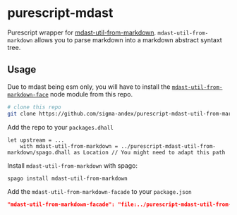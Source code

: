 # purescript-mdast

Purescript wrapper for [mdast-util-from-markdown](https://github.com/syntax-tree/mdast-util-from-markdown). `mdast-util-from-markdown` allows you to parse markdown into a markdown abstract syntaxt tree.

## Usage 

Due to mdast being esm only, you will have to install the [`mdast-util-from-markdown-face`](./mdast-util-from-markdown-facade/) node module from this repo.

```bash
# clone this repo
git clone https://github.com/sigma-andex/purescript-mdast-util-from-markdown.git
```

Add the repo to your `packages.dhall`

```dhall
let upstream = ...
    with mdast-util-from-markdown = ../purescript-mdast-util-from-markdown/spago.dhall as Location // You might need to adapt this path

```

Install `mdast-util-from-markdown` with spago:
```bash
spago install mdast-util-from-markdown
```

Add the `mdast-util-from-markdown-facade` to your `package.json`

```json
"mdast-util-from-markdown-facade": "file:../purescript-mdast-util-from-markdown/mdast-util-from-markdown-facade",
```

